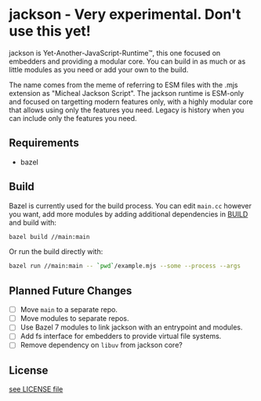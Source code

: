 # jackson - Very experimental. Don't use this yet!

jackson is Yet-Another-JavaScript-Runtime™, this one focused on embedders and
providing a modular core. You can build in as much or as little modules
as you need or add your own to the build.

The name comes from the meme of referring to ESM files with the .mjs extension
as "Micheal Jackson Script". The jackson runtime is ESM-only and focused on
targetting modern features only, with a highly modular core that allows using
only the features you need. Legacy is history when you can include only the
features you need.

## Requirements

- bazel

## Build

Bazel is currently used for the build process. You can edit `main.cc`
however you want, add more modules by adding additional dependencies
in [BUILD](./main/BUILD) and build with:

```sh
bazel build //main:main
```

Or run the build directly with:

```sh
bazel run //main:main -- `pwd`/example.mjs --some --process --args
```

## Planned Future Changes

- [ ] Move `main` to a separate repo.
- [ ] Move modules to separate repos.
- [ ] Use Bazel 7 modules to link jackson with an entrypoint and modules.
- [ ] Add fs interface for embedders to provide virtual file systems.
- [ ] Remove dependency on `libuv` from jackson core?

## License

[see LICENSE file](./LICENSE)
